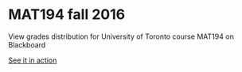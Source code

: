 # MAT194 fall 2016
View grades distribution for University of Toronto course MAT194 on Blackboard

[See it in action](https://mat194.herokuapp.com)
